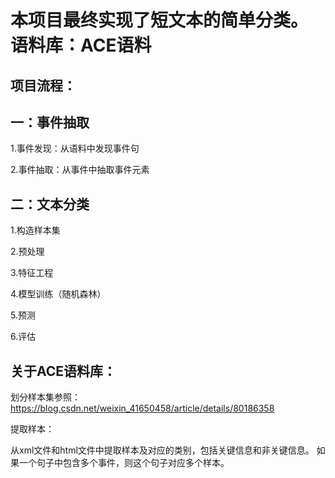 
本项目最终实现了短文本的简单分类。
语料库：ACE语料
====
项目流程：
---

一：事件抽取
---

1.事件发现：从语料中发现事件句


2.事件抽取：从事件中抽取事件元素


二：文本分类
---

1.构造样本集


2.预处理


3.特征工程


4.模型训练（随机森林）


5.预测


6.评估

关于ACE语料库：
---
划分样本集参照：https://blog.csdn.net/weixin_41650458/article/details/80186358

提取样本：


从xml文件和html文件中提取样本及对应的类别，包括关键信息和非关键信息。
如果一个句子中包含多个事件，则这个句子对应多个样本。
